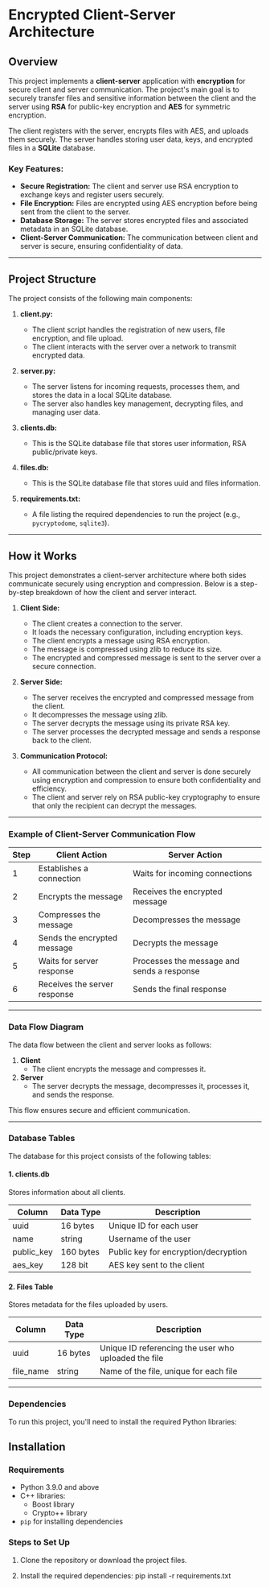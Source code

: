 # Encrypted Client-Server Architecture

## Overview

This project implements a **client-server** application with **encryption** for secure client and server communication. The project's main goal is to securely transfer files and sensitive information between the client and the server using **RSA** for public-key encryption and **AES** for symmetric encryption.

The client registers with the server, encrypts files with AES, and uploads them securely. The server handles storing user data, keys, and encrypted files in a **SQLite** database.

### **Key Features:**
- **Secure Registration:** The client and server use RSA encryption to exchange keys and register users securely.
- **File Encryption:** Files are encrypted using AES encryption before being sent from the client to the server.
- **Database Storage:** The server stores encrypted files and associated metadata in an SQLite database.
- **Client-Server Communication:** The communication between client and server is secure, ensuring confidentiality of data.

---

## Project Structure

The project consists of the following main components:

1. **client.py:** 
   - The client script handles the registration of new users, file encryption, and file upload.
   - The client interacts with the server over a network to transmit encrypted data.
   
2. **server.py:** 
   - The server listens for incoming requests, processes them, and stores the data in a local SQLite database.
   - The server also handles key management, decrypting files, and managing user data.

3. **clients.db:** 
   - This is the SQLite database file that stores user information, RSA public/private keys.

4. **files.db:** 
   - This is the SQLite database file that stores uuid and files information.
   
4. **requirements.txt:** 
   - A file listing the required dependencies to run the project (e.g., `pycryptodome`, `sqlite3`).

---

## How it Works

This project demonstrates a client-server architecture where both sides communicate securely using encryption and compression. Below is a step-by-step breakdown of how the client and server interact.

1. **Client Side:**
   - The client creates a connection to the server.
   - It loads the necessary configuration, including encryption keys.
   - The client encrypts a message using RSA encryption.
   - The message is compressed using zlib to reduce its size.
   - The encrypted and compressed message is sent to the server over a secure connection.
   
2. **Server Side:**
   - The server receives the encrypted and compressed message from the client.
   - It decompresses the message using zlib.
   - The server decrypts the message using its private RSA key.
   - The server processes the decrypted message and sends a response back to the client.
   
3. **Communication Protocol:**
   - All communication between the client and server is done securely using encryption and compression to ensure both confidentiality and efficiency.
   - The client and server rely on RSA public-key cryptography to ensure that only the recipient can decrypt the messages.

---

### Example of Client-Server Communication Flow

| Step | Client Action                | Server Action                   |
|------|------------------------------|----------------------------------|
| 1    | Establishes a connection      | Waits for incoming connections   |
| 2    | Encrypts the message         | Receives the encrypted message   |
| 3    | Compresses the message       | Decompresses the message         |
| 4    | Sends the encrypted message  | Decrypts the message             |
| 5    | Waits for server response    | Processes the message and sends a response |
| 6    | Receives the server response | Sends the final response         |

---

### Data Flow Diagram

The data flow between the client and server looks as follows:

1. **Client**
   - The client encrypts the message and compresses it.
2. **Server**
   - The server decrypts the message, decompresses it, processes it, and sends the response.

This flow ensures secure and efficient communication.

---

### Database Tables

The database for this project consists of the following tables:

#### 1. **clients.db**
Stores information about all clients.

| Column      | Data Type | Description               |
|-------------|-----------|---------------------------|
| uuid        | 16 bytes  | Unique ID for each user |
| name        | string    | Username of the user      |
| public_key  | 160 bytes | Public key for encryption/decryption |
| aes_key     | 128 bit   | AES key sent to the client |

#### 2. **Files Table**
Stores metadata for the files uploaded by users.

| Column      | Data Type | Description               |
|-------------|-----------|---------------------------|
| uuid        | 16 bytes  | Unique ID referencing the user who uploaded the file |
| file_name   | string    | Name of the file, unique for each file |

---

### Dependencies

To run this project, you'll need to install the required Python libraries:

## Installation

### Requirements

- Python 3.9.0 and above
- C++ libraries:
    - Boost library
    - Crypto++ library
- `pip` for installing dependencies

### Steps to Set Up

1. Clone the repository or download the project files.

2. Install the required dependencies:
   pip install -r requirements.txt

